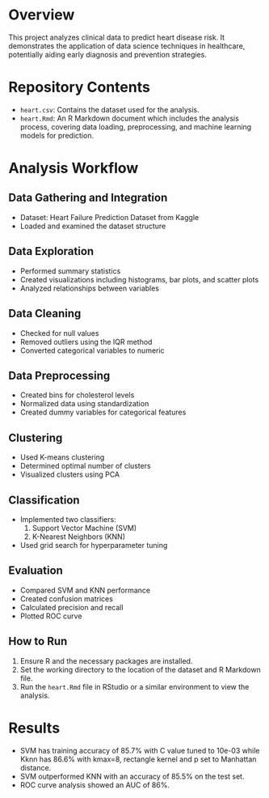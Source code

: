 

# Overview
This project analyzes clinical data to predict heart disease risk. It demonstrates the application of data science techniques in healthcare, potentially aiding early diagnosis and prevention strategies.

# Repository Contents
- `heart.csv`: Contains the dataset used for the analysis.
- `heart.Rmd`: An R Markdown document which includes the analysis process, covering data loading, preprocessing, and machine learning models for prediction.
  
# Analysis Workflow
## Data Gathering and Integration
- Dataset: Heart Failure Prediction Dataset from Kaggle
- Loaded and examined the dataset structure

## Data Exploration
- Performed summary statistics
- Created visualizations including histograms, bar plots, and scatter plots
- Analyzed relationships between variables

## Data Cleaning
- Checked for null values
- Removed outliers using the IQR method
- Converted categorical variables to numeric

## Data Preprocessing
- Created bins for cholesterol levels
- Normalized data using standardization
- Created dummy variables for categorical features

## Clustering
- Used K-means clustering
- Determined optimal number of clusters
- Visualized clusters using PCA

## Classification
- Implemented two classifiers:
  1. Support Vector Machine (SVM)
  2. K-Nearest Neighbors (KNN)
- Used grid search for hyperparameter tuning

## Evaluation
- Compared SVM and KNN performance
- Created confusion matrices
- Calculated precision and recall
- Plotted ROC curve

## How to Run
1. Ensure R and the necessary packages are installed.
2. Set the working directory to the location of the dataset and R Markdown file.
3. Run the `heart.Rmd` file in RStudio or a similar environment to view the analysis.

# Results

- SVM has training accuracy of 85.7% with C value tuned to 10e-03 while Kknn has 86.6% with kmax=8, rectangle kernel and p set to Manhattan distance.
- SVM outperformed KNN with an accuracy of 85.5% on the test set.
- ROC curve analysis showed an AUC of 86%.
